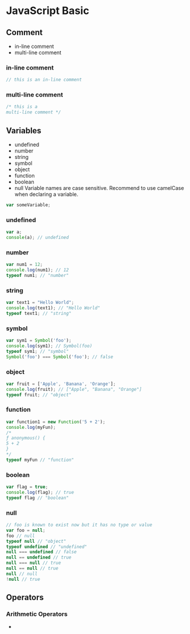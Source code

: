 # JavaScript Basic

## Comment
* in-line comment
* multi-line comment 

### in-line comment
```javascript
// this is an in-line comment
```

### multi-line comment
```javascript
/* this is a
multi-line comment */
```

## Variables
* undefined
* number
* string
* symbol
* object
* function
* boolean
* null
Variable names are case sensitive.
Recommend to use camelCase when declaring a variable.

```javascript
var someVariable;
```

### undefined
```javascript
var a;
console(a); // undefined
```

### number
```javascript
var num1 = 12;
console.log(num1); // 12
typeof num1; // "number"
```

### string
```javascript
var text1 = "Hello World";
console.log(text1); // "Hello World"
typeof text1; // "string"
```

### symbol
```javascript
var sym1 = Symbol('foo');
console.log(sym1); // Symbol(foo)
typeof sym1; // "symbol"
Symbol('foo') === Symbol('foo'); // false
```

### object
```javascript
var fruit = ['Apple', 'Banana', 'Orange'];
console.log(fruit); // ["Apple", "Banana", "Orange"]
typeof fruit; // "object"
```

### function
```javascript
var function1 = new Function('5 + 2');
console.log(myFun);
/*
ƒ anonymous() {
5 + 2
}
*/
typeof myFun // "function"
```

### boolean
```javascript
var flag = true;
console.log(flag); // true
typeof flag // "boolean"
```

### null
```javascript
// foo is known to exist now but it has no type or value
var foo = null;
foo // null
typeof null // "object"
typeof undefined // "undefined"
null === undefined // false
null == undefined // true
null === null // true
null == null // true
null // null
!null // true
```

## Operators
### Arithmetic Operators
* 